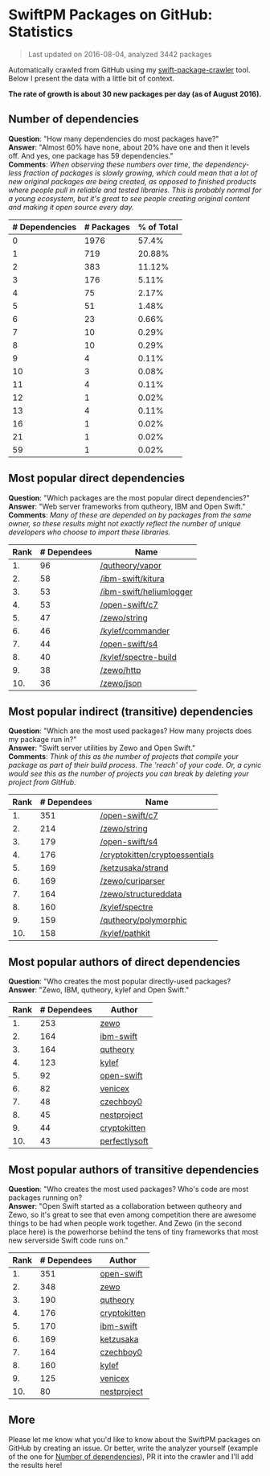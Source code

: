 
# SwiftPM Packages on GitHub: Statistics

> Last updated on 2016-08-04, analyzed 3442 packages

Automatically crawled from GitHub using my [swift-package-crawler](https://github.com/czechboy0/swift-package-crawler) tool. Below I present the data with a little bit of context.

**The rate of growth is about 30 new packages per day (as of August 2016).**

## Number of dependencies
**Question**: "How many dependencies do most packages have?"  
**Answer**: "Almost 60% have none, about 20% have one and then it levels off. And yes, one package has 59 dependencies."  
**Comments**: *When observing these numbers over time, the dependency-less fraction of packages is slowly growing, which could mean that a lot of new original packages are being created, as opposed to finished products where people pull in reliable and tested libraries. This is probably normal for a young ecosystem, but it's great to see people creating original content and making it open source every day.*

| # Dependencies | # Packages | % of Total |
| --- | --- | --- |
|   0 | 1976 |  57.4% |
|   1 | 719 | 20.88% |
|   2 | 383 | 11.12% |
|   3 | 176 |  5.11% |
|   4 |  75 |  2.17% |
|   5 |  51 |  1.48% |
|   6 |  23 |  0.66% |
|   7 |  10 |  0.29% |
|   8 |  10 |  0.29% |
|   9 |   4 |  0.11% |
|  10 |   3 |  0.08% |
|  11 |   4 |  0.11% |
|  12 |   1 |  0.02% |
|  13 |   4 |  0.11% |
|  16 |   1 |  0.02% |
|  21 |   1 |  0.02% |
|  59 |   1 |  0.02% |


## Most popular direct dependencies
**Question**: "Which packages are the most popular direct dependencies?"  
**Answer**: "Web server frameworks from qutheory, IBM and Open Swift."    
**Comments**: *Many of these are depended on by packages from the same owner, so these results might not exactly reflect the number of unique developers who choose to import these libraries.*  

| Rank | # Dependees | Name |
| --- | --- | --- |
|   1. |  96 | [/qutheory/vapor](https://github.com/qutheory/vapor) |
|   2. |  58 | [/ibm-swift/kitura](https://github.com/ibm-swift/kitura) |
|   3. |  53 | [/ibm-swift/heliumlogger](https://github.com/ibm-swift/heliumlogger) |
|   4. |  53 | [/open-swift/c7](https://github.com/open-swift/c7) |
|   5. |  47 | [/zewo/string](https://github.com/zewo/string) |
|   6. |  46 | [/kylef/commander](https://github.com/kylef/commander) |
|   7. |  44 | [/open-swift/s4](https://github.com/open-swift/s4) |
|   8. |  40 | [/kylef/spectre-build](https://github.com/kylef/spectre-build) |
|   9. |  38 | [/zewo/http](https://github.com/zewo/http) |
|  10. |  36 | [/zewo/json](https://github.com/zewo/json) |


## Most popular indirect (transitive) dependencies
**Question**: "Which are the most used packages? How many projects does my package run in?"  
**Answer**: "Swift server utilities by Zewo and Open Swift."    
**Comments**: *Think of this as the number of projects that compile your package as part of their build process. The 'reach' of your code. Or, a cynic would see this as the number of projects you can break by deleting your project from GitHub.*  

| Rank | # Dependees | Name |
| --- | --- | --- |
|   1. | 351 | [/open-swift/c7](https://github.com/open-swift/c7) |
|   2. | 214 | [/zewo/string](https://github.com/zewo/string) |
|   3. | 179 | [/open-swift/s4](https://github.com/open-swift/s4) |
|   4. | 176 | [/cryptokitten/cryptoessentials](https://github.com/cryptokitten/cryptoessentials) |
|   5. | 169 | [/ketzusaka/strand](https://github.com/ketzusaka/strand) |
|   6. | 169 | [/zewo/curiparser](https://github.com/zewo/curiparser) |
|   7. | 164 | [/zewo/structureddata](https://github.com/zewo/structureddata) |
|   8. | 160 | [/kylef/spectre](https://github.com/kylef/spectre) |
|   9. | 159 | [/qutheory/polymorphic](https://github.com/qutheory/polymorphic) |
|  10. | 158 | [/kylef/pathkit](https://github.com/kylef/pathkit) |


## Most popular authors of direct dependencies
**Question**: "Who creates the most popular directly-used packages?  
**Answer**: "Zewo, IBM, qutheory, kylef and Open Swift."    

| Rank | # Dependees | Author |
| --- | --- | --- |
|   1. | 253 | [zewo](https://github.com/zewo) |
|   2. | 164 | [ibm-swift](https://github.com/ibm-swift) |
|   3. | 164 | [qutheory](https://github.com/qutheory) |
|   4. | 123 | [kylef](https://github.com/kylef) |
|   5. |  92 | [open-swift](https://github.com/open-swift) |
|   6. |  82 | [venicex](https://github.com/venicex) |
|   7. |  48 | [czechboy0](https://github.com/czechboy0) |
|   8. |  45 | [nestproject](https://github.com/nestproject) |
|   9. |  44 | [cryptokitten](https://github.com/cryptokitten) |
|  10. |  43 | [perfectlysoft](https://github.com/perfectlysoft) |


## Most popular authors of transitive dependencies
**Question**: "Who creates the most used packages? Who's code are most packages running on?  
**Answer**: "Open Swift started as a collaboration between qutheory and Zewo, so it's great to see that even among competition there are awesome things to be had when people work together. And Zewo (in the second place here) is the powerhorse behind the tens of tiny frameworks that most new serverside Swift code runs on."    

| Rank | # Dependees | Author |
| --- | --- | --- |
|   1. | 351 | [open-swift](https://github.com/open-swift) |
|   2. | 348 | [zewo](https://github.com/zewo) |
|   3. | 190 | [qutheory](https://github.com/qutheory) |
|   4. | 176 | [cryptokitten](https://github.com/cryptokitten) |
|   5. | 170 | [ibm-swift](https://github.com/ibm-swift) |
|   6. | 169 | [ketzusaka](https://github.com/ketzusaka) |
|   7. | 164 | [czechboy0](https://github.com/czechboy0) |
|   8. | 160 | [kylef](https://github.com/kylef) |
|   9. | 125 | [venicex](https://github.com/venicex) |
|  10. |  80 | [nestproject](https://github.com/nestproject) |


## More
Please let me know what you'd like to know about the SwiftPM packages on GitHub by creating an issue. Or better, write the analyzer yourself (example of the one for [Number of dependencies](https://github.com/czechboy0/swift-package-crawler/blob/master/Sources/AnalyzerLib/DependencyTrees.swift)), PR it into the crawler and I'll add the results here!

